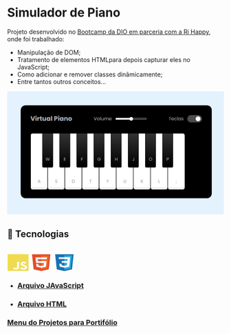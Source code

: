 # Simulador de Piano

Projeto desenvolvido no [Bootcamp da DIO em parceria com a Ri Happy](https://web.dio.me/lab/criando-um-simulador-de-piano/learning/1126a799-cee2-4be9-9426-b989e1e22c0d), onde foi trabalhado:

- Manipulação de DOM;
- Tratamento de elementos HTMLpara depois capturar eles no JavaScript;
- Como adicionar e remover classes dinâmicamente;
- Entre tantos outros conceitos...

<img src="src/img/projeto-finalizado.PNG">

<h2> 🚀 Tecnologias</h2>

<div style="display: inline_block"><br>
    <img align="center" alt="Misael-Js" height="40" width="50" src="https://raw.githubusercontent.com/devicons/devicon/master/icons/javascript/javascript-plain.svg">
    <img align="center" alt="Misael-HTML" height="40" width="50" src="https://raw.githubusercontent.com/devicons/devicon/master/icons/html5/html5-original.svg">
    <img align="center" alt="Misael-CSS" height="40" width="50" src="https://raw.githubusercontent.com/devicons/devicon/master/icons/css3/css3-original.svg">
</div>

- ### [Arquivo JAvaScript](src/js/engine.js)
- ### [Arquivo HTML](index.html)

### [Menu do Projetos para Portifólio](../menu_projetos-portifolio.md)